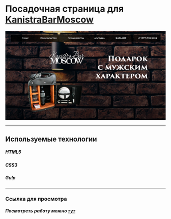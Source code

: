 # Посадочная страница для [KanistraBarMoscow](https://kanistrabarmoscow.ru/)

![Верстка для ivsuor.ru](src/img/prew.png)

---

## Используемые технологии

##### HTML5
##### CSS3
##### Gulp

---

### Cсылка для просмотра

##### Посмотреть работу можно [тут](http://prog.host/kanistra/src/)